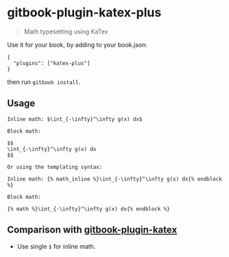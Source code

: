 # gitbook-plugin-katex-plus

> Math typesetting using KaTex

Use it for your book, by adding to your book.json:

```
{
  "plugins": ["katex-plus"]
}
```

then run `gitbook install`.

## Usage

```
Inline math: $\int_{-\infty}^\infty g(x) dx$

Block math:

$$
\int_{-\infty}^\infty g(x) dx
$$

Or using the templating syntax:

Inline math: {% math_inline %}\int_{-\infty}^\infty g(x) dx{% endblock %}

Block math:

{% math %}\int_{-\infty}^\infty g(x) dx{% endblock %}
```

## Comparison with [gitbook-plugin-katex](https://github.com/GitbookIO/plugin-katex)

- Use single `$` for inline math.
